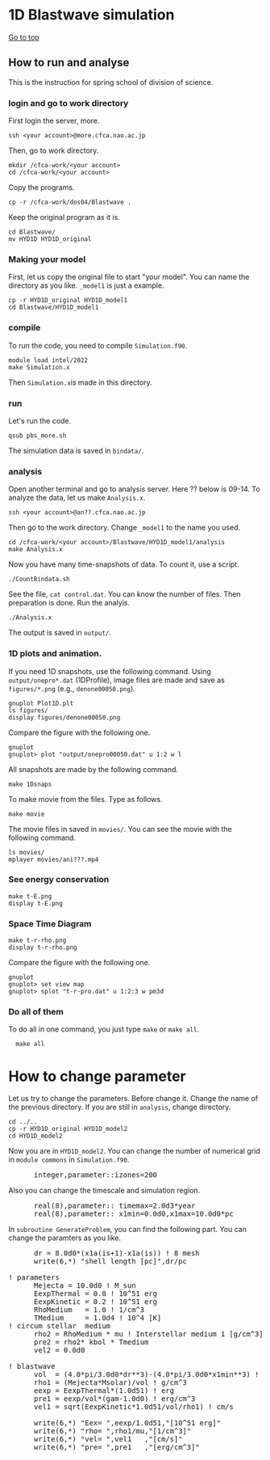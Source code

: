 # 1D Blastwave simulation

[Go to top](../README.md)  

## How to run and analyse

This is the instruction for spring school of division of science.

### login and go to work directory 
First login the server, more.

    ssh <your account>@more.cfca.nao.ac.jp
    
Then, go to work directory.

    mkdir /cfca-work/<your account>
    cd /cfca-work/<your account>

Copy the programs.
    
    cp -r /cfca-work/dos04/Blastwave .

Keep the original program as it is.
    
    cd Blastwave/
    mv HYD1D HYD1D_original
   
### Making your model 
First, let us copy the original file to start "your model". You can name the directory as you like. `_model1` is just a example.
    
    cp -r HYD1D_original HYD1D_model1
    cd Blastwave/HYD1D_model1

### compile 
To run the code, you need to compile `Simulation.f90`.
    
    module load intel/2022
    make Simulation.x
    
Then `Simulation.x`is made in this directory.

### run
Let's run the code.
    
    qsub pbs_more.sh
    
The simulation data is saved in `bindata/`.

### analysis
Open another terminal and go to analysis server. Here ?? below is 09-14. To analyze the data, let us make `Analysis.x`.
    
    ssh <your account>@an??.cfca.nao.ac.jp

Then go to the work directory. Change `_model1` to the name you used.
    
    cd /cfca-work/<your account>/Blastwave/HYD1D_model1/analysis
    make Analysis.x
    
Now you have many time-snapshots of data. To count it, use a script.
    
    ./CountBindata.sh
   
See the file, `cat control.dat`. You can know the number of files.
Then preparation is done. Run the analyis.
    
    ./Analysis.x
    
The output is saved in `output/`.
### 1D plots and animation.
If you need 1D snapshots, use the following command. Using `output/onepro*.dat` (1DProfile), image files are made and save as `figures/*.png` (e.g., `denone00050.png`).
    
    gnuplot Plot1D.plt
    ls figures/
    display figures/denone00050.png

Compare the figure with the following one.

    gnuplot
    gnuplot> plot "output/onepro00050.dat" u 1:2 w l
    
    
All snapshots are made by the following command. 
    
    make 1Dsnaps
   
To make movie from the files. Type as follows.

    make movie
   
The movie files in saved in `movies/`. You can see the movie with the following command.

    ls movies/
    mplayer movies/ani???.mp4
   
### See energy conservation

    make t-E.png
    display t-E.png
    
### Space Time Diagram

    make t-r-rho.png
    display t-r-rho.png
    
Compare the figure with the following one.

    gnuplot
    gnuplot> set view map
    gnuplot> splot "t-r-pro.dat" u 1:2:3 w pm3d
    
### Do all of them
To do all in one command, you just type `make` or `make all`.
   
      make all
      
# How to change parameter
Let us try to change the parameters. Before change it. Change the name of the previous directory.
If you are still in `analysis`, change directory.

    cd ../..
    cp -r HYD1D_original HYD1D_model2
    cd HYD1D_model2

Now you are in `HYD1D_model2`. You can change the number of numerical grid in `module commons` in `Simulation.f90`.
<pre>
      integer,parameter::izones=200
</pre>
Also you can change the timescale and simulation region.
<pre>
      real(8),parameter:: timemax=2.0d3*year
      real(8),parameter:: x1min=0.0d0,x1max=10.0d0*pc
</pre>
In `subroutine GenerateProblem`, you can find the following part.
You can change the paramters as you like.

<pre>
      dr = 8.0d0*(x1a(is+1)-x1a(is)) ! 8 mesh
      write(6,*) "shell length [pc]",dr/pc

! parameters
      Mejecta = 10.0d0 ! M_sun
      EexpThermal = 0.8 ! 10^51 erg
      EexpKinetic = 0.2 ! 10^51 erg
      RhoMedium   = 1.0 ! 1/cm^3
      TMedium     = 1.0d4 ! 10^4 [K]
! circum stellar  medium
      rho2 = RhoMedium * mu ! Interstellar medium 1 [g/cm^3]
      pre2 = rho2* kbol * Tmedium
      vel2 = 0.0d0

! blastwave
      vol  = (4.0*pi/3.0d0*dr**3)-(4.0*pi/3.0d0*x1min**3) ! cm^3
      rho1 = (Mejecta*Msolar)/vol ! g/cm^3
      eexp = EexpThermal*(1.0d51) ! erg
      pre1 = eexp/vol*(gam-1.0d0) ! erg/cm^3
      vel1 = sqrt(EexpKinetic*1.0d51/vol/rho1) ! cm/s

      write(6,*) "Eex= ",eexp/1.0d51,"[10^51 erg]"
      write(6,*) "rho= ",rho1/mu,"[1/cm^3]"
      write(6,*) "vel= ",vel1   ,"[cm/s]"
      write(6,*) "pre= ",pre1   ,"[erg/cm^3]"
</pre>
